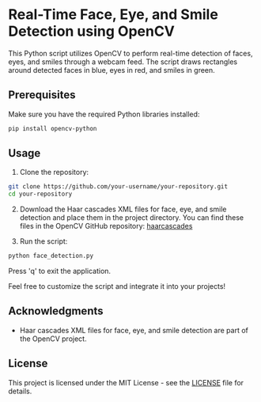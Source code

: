 # Real-Time Face, Eye, and Smile Detection using OpenCV

This Python script utilizes OpenCV to perform real-time detection of faces, eyes, and smiles through a webcam feed. The script draws rectangles around detected faces in blue, eyes in red, and smiles in green.

## Prerequisites

Make sure you have the required Python libraries installed:

```bash
pip install opencv-python
```

## Usage

1. Clone the repository:

```bash
git clone https://github.com/your-username/your-repository.git
cd your-repository
```

2. Download the Haar cascades XML files for face, eye, and smile detection and place them in the project directory. You can find these files in the OpenCV GitHub repository: [haarcascades](https://github.com/opencv/opencv/tree/master/data/haarcascades)

3. Run the script:

```bash
python face_detection.py
```

Press 'q' to exit the application.

Feel free to customize the script and integrate it into your projects!

## Acknowledgments

- Haar cascades XML files for face, eye, and smile detection are part of the OpenCV project.

## License

This project is licensed under the MIT License - see the [LICENSE](LICENSE) file for details.
